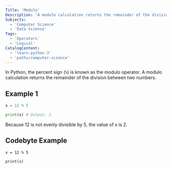 ```yaml
---
Title: 'Modulo'
Description: 'A modulo calculation returns the remainder of the division between two numbers.'
Subjects:
  - 'Computer Science'
  - 'Data Science'
Tags:
  - 'Operators'
  - 'Logical'
CatalogContent:
  - 'learn-python-3'
  - 'paths/computer-science'
---
```


In Python, the percent sign (`%`) is known as the modulo operator. A modulo calculation returns the remainder of the division between two numbers.

## Example 1

```py
x = 12 % 5

print(x) # Output: 2
```

Because 12 is not evenly divisible by 5,  the value of x is 2.

## Codebyte Example

```codebyte/py
x = 12 % 5

print(x)
```

